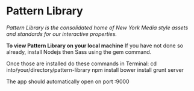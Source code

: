 Pattern Library
===============

*Pattern Library is the consolidated home of New York Media style assets and standards for our interactive properties.*


**To view Pattern Library on your local machine**
If you have not done so already, install Nodejs then Sass using the gem command.

Once those are installed do these commands in Terminal:
cd into/your/directory/pattern-library
npm install
bower install
grunt server

The app should automatically open on port :9000